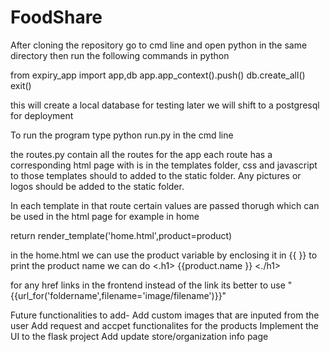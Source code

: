 # FoodShare

After cloning the repository go to cmd line and open python in the same directory then run the following commands in python

from expiry_app import app,db
app.app_context().push()
db.create_all()
exit()

this will create a local database for testing later we will shift to a postgresql for deployment

To run the program type python run.py in the cmd line

the routes.py contain all the routes for the app
each route has a corresponding html page with is in the templates folder, css and javascript to those templates should to added to the static folder.
Any pictures or logos should be added to the static folder.

In each template in that route certain values are passed thorugh which can be used in the html page
for example in home

return render_template('home.html',product=product)

in the home.html we can use the product variable by enclosing it in {{ }}
to print the product name we can do <.h1> {{product.name }} <./h1>

for any href links in the frontend instead of the link its better to use "{{url_for('foldername',filename='image/filename')}}"

Future functionalities to add-
Add custom images that are inputed from the user
Add request and accpet functionalites for the products
Implement the UI to the flask project
Add update store/organization info page
